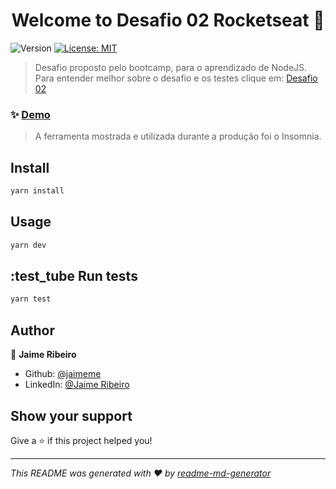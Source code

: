 <h1 align="center">Welcome to Desafio 02 Rocketseat 👋</h1>
<p>
  <img alt="Version" src="https://img.shields.io/badge/version-1.0.0-blue.svg?cacheSeconds=2592000" />
  <a href="#" target="_blank">
    <img alt="License: MIT" src="https://img.shields.io/badge/License-MIT-yellow.svg" />
  </a>
</p>

> Desafio proposto pelo bootcamp, para o aprendizado de NodeJS.
Para entender melhor sobre o desafio e os testes clique em:
[Desafio 02](https://github.com/Rocketseat/bootcamp-gostack-desafios/tree/master/desafio-conceitos-nodejs#rocket-sobre-o-desafio)

### ✨ [Demo](sda)
> A ferramenta mostrada e utilizada durante a produção foi o Insomnia.

## Install

```bash
yarn install
```

## Usage

```bash
yarn dev
```

## :test_tube Run tests

```bash
yarn test
```

## Author

👤 **Jaime Ribeiro**

* Github: [@jaimeme](https://github.com/jaimeme)
* LinkedIn: [@Jaime Ribeiro](https://www.linkedin.com/in/jaime-ribeiro-profissional/)

## Show your support

Give a ⭐️ if this project helped you!

***
_This README was generated with ❤️ by [readme-md-generator](https://github.com/kefranabg/readme-md-generator)_